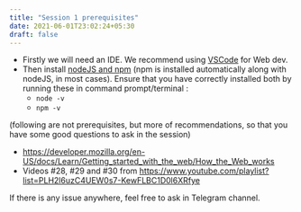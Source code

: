 ```yaml
---
title: "Session 1 prerequisites"
date: 2021-06-01T23:02:24+05:30
draft: false
---
```


- Firstly we will need an IDE. We recommend using [VSCode]((https://code.visualstudio.com/download)) for Web dev.
- Then install [nodeJS and npm](https://nodejs.org/en/download/) (npm is installed automatically along with nodeJS, in most cases). Ensure that you have correctly installed both by running these in command prompt/terminal : 
    - `node -v`
    - `npm -v` 

(following are not prerequisites, but more of recommendations, so that you have some good questions to ask in the session)
- https://developer.mozilla.org/en-US/docs/Learn/Getting_started_with_the_web/How_the_Web_works
- Videos #28, #29 and #30 from https://www.youtube.com/playlist?list=PLH2l6uzC4UEW0s7-KewFLBC1D0l6XRfye

If there is any issue anywhere, feel free to ask in Telegram channel.